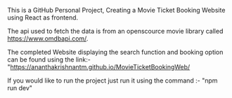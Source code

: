 This is a GitHub Personal Project, Creating a Movie Ticket Booking Website using React as frontend.

The api used to fetch the data is from an openscource movie library called https://www.omdbapi.com/.

The completed Website displaying the search function and booking option can be found using the
link:- "https://ananthakrishnantm.github.io/MovieTicketBookingWeb/

If you would like to run the project just run it using the command :-
"npm run dev"
